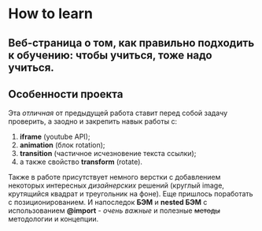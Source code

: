 # How to learn
Веб-страница о том, как правильно подходить к обучению: чтобы учиться, тоже надо учиться.
---------------------
## Особенности проекта
Эта _отличная_ от предыдущей работа ставит перед собой задачу проверить, а заодно и закрепить навык работы с:
1. __iframe__ (youtube API);
2. __animation__ (блок rotation);
3. __transition__ (частичное исчезновение текста ссылки);
4. а также свойство __transform__ (rotate).

Также в работе присутствует немного верстки с добавлением некоторых интересных _дизайнерских_ решений (круглый image, крутящийся квадрат и треугольник на фоне). Еще пришлось поработать с позиционированием. И напоследок __БЭМ__ и __nested БЭМ__ с использованием __@import__ - _очень важные_ и полезные ~~методы~~ методологии и концепции.
